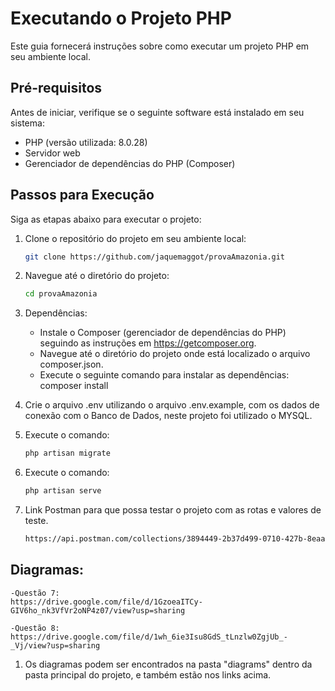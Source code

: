 # Executando o Projeto PHP

Este guia fornecerá instruções sobre como executar um projeto PHP em seu ambiente local.

## Pré-requisitos

Antes de iniciar, verifique se o seguinte software está instalado em seu sistema:

- PHP (versão utilizada: 8.0.28)
- Servidor web 
- Gerenciador de dependências do PHP (Composer)

## Passos para Execução

Siga as etapas abaixo para executar o projeto:

1. Clone o repositório do projeto em seu ambiente local:

   ```bash
   git clone https://github.com/jaquemaggot/provaAmazonia.git

2. Navegue até o diretório do projeto:

    ```bash
    cd provaAmazonia

3. Dependências:

    - Instale o Composer (gerenciador de dependências do PHP) seguindo as instruções em https://getcomposer.org.
    - Navegue até o diretório do projeto onde está localizado o arquivo composer.json.
    - Execute o seguinte comando para instalar as dependências:
        composer install

4. Crie o arquivo .env utilizando o arquivo .env.example, com os dados de conexão com o Banco de Dados, neste projeto foi utilizado o MYSQL.

5. Execute o comando:
    
    ```bash
    php artisan migrate

6. Execute o comando:

    ```bash
    php artisan serve

7. Link Postman para que possa testar o projeto com as rotas e valores de teste.

    ```bash
    https://api.postman.com/collections/3894449-2b37d499-0710-427b-8eaa-e75ba28e441f?access_key=PMAT-01H30NN6DP0RFBVD3HZ9NZR058

## Diagramas:

    -Questão 7:
    https://drive.google.com/file/d/1GzoeaITCy-GIV6ho_nk3VfVr2oNP4z07/view?usp=sharing

    -Questão 8:
    https://drive.google.com/file/d/1wh_6ie3Isu8GdS_tLnzlw0ZgjUb_-_Vj/view?usp=sharing

1. Os diagramas podem ser encontrados na pasta "diagrams" dentro da pasta principal do projeto, e também estão nos links acima.
